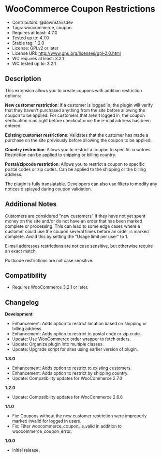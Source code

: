 # WooCommerce Coupon Restrictions

* Contributors: @downstairsdev
* Tags: woocommerce, coupon
* Requires at least: 4.7.0
* Tested up to: 4.7.0
* Stable tag: 1.2.0
* License: GPLv2 or later
* License URI: http://www.gnu.org/licenses/gpl-2.0.html
* WC requires at least: 3.2.1
* WC tested up to: 3.2.1

## Description

This extension allows you to create coupons with addition restriction options:

**New customer restriction**: If a customer is logged in, the plugin will verify that they haven't purchased anything from the site before allowing the coupon to be applied. For customers that aren't logged in, the coupon verification runs right before checkout once the e-mail address has been entered.

**Existing customer restrictions**: Validates that the customer has made a purchase on the site previously before allowing the coupon to be applied.

**Country restriction**: Allows you to restrict a coupon to specific countries. Restriction can be applied to shipping or billing country.

**Postal/zipcode restriction**: Allows you to restrict a coupon to specific postal codes or zip codes. Can be applied to the shipping or the billing address.

The plugin is fully translatable. Developers can also use filters to modify any notices displayed during coupon validation.

## Additional Notes

Customers are considered "new customers" if they have not yet spent money on the site and/or do not have an order that has been marked complete or processing. This can lead to some edge cases where a customer could use the coupon several times before an order is marked complete. Avoid this by setting the "Usage limit per user" to 1.

E-mail addresses restrictions are not case sensitive, but otherwise require an exact match.

Postcode restrictions are not case sensitive.

## Compatibility

* Requires WooCommerce 3.2.1 or later.

## Changelog

**Development**

* Enhancement: Adds option to restrict location based on shipping or billing address.
* Enhancement: Adds option to restrict to postal code or zip code.
* Update: Use WooCommerce order wrapper to fetch orders.
* Update: Organize plugin into multiple classes.
* Update: Upgrade script for sites using earlier version of plugin.

**1.3.0**

* Enhancement: Adds option to restrict to existing customers.
* Enhancement: Adds option to restrict by shipping country.
* Update: Compatibility updates for WooCommerce 2.7.0

**1.2.0**

* Update: Compatibility updates for WooCommerce 2.6.8

**1.1.0**

* Fix: Coupons without the new customer restriction were improperly marked invalid for logged in users.
* Fix: Filter woocommerce_coupon_is_valid in addition to woocommerce_coupon_error.

**1.0.0**

* Initial release.
